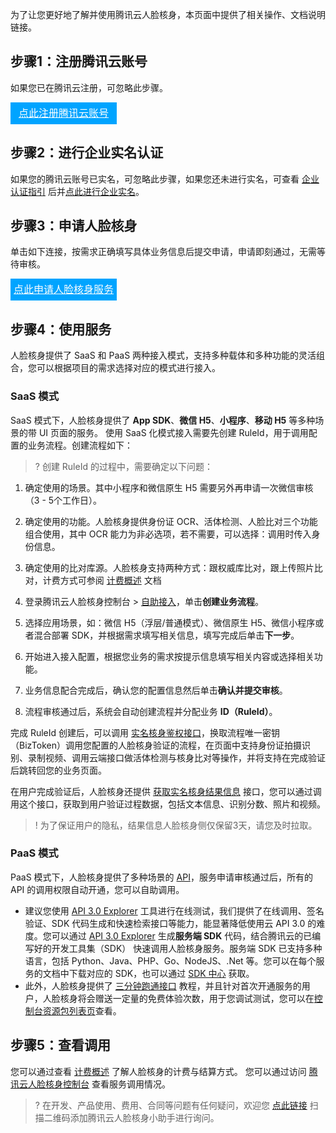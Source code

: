 为了让您更好地了解并使用腾讯云人脸核身，本页面中提供了相关操作、文档说明链接。

## 步骤1：注册腾讯云账号
如果您已在腾讯云注册，可忽略此步骤。
<div style="background-color:#00A4FF; width: 170px; height: 35px; line-height:35px; text-align:center;"><a href="https://cloud.tencent.com/register?s_url=https%3A%2F%2Fcloud.tencent.com%2F" target="_blank"  style="color: white; font-size:16px;">点此注册腾讯云账号</a></div>

## 步骤2：进行企业实名认证
如果您的腾讯云账号已实名，可忽略此步骤，如果您还未进行实名，可查看 [企业认证指引](https://cloud.tencent.com/document/product/378/10496) 后并[点此进行企业实名](https://tapd.woa.com/pro/prong/stories/view/1010114221879810017)。

## 步骤3：申请人脸核身
单击如下连接，按需求正确填写具体业务信息后提交申请，申请即刻通过，无需等待审核。
<div style="background-color:#00A4FF; width: 170px; height: 35px; line-height:35px; text-align:center;"><a href="https://console.cloud.tencent.com/faceid/apply" target="_blank"  style="color: white; font-size:16px;">点此申请人脸核身服务</a></div>

## 步骤4：使用服务
人脸核身提供了 SaaS 和 PaaS 两种接入模式，支持多种载体和多种功能的灵活组合，您可以根据项目的需求选择对应的模式进行接入。
###  SaaS 模式
SaaS 模式下，人脸核身提供了 **App SDK**、**微信 H5**、**小程序**、**移动 H5** 等多种场景的带 UI 页面的服务。
使用 SaaS 化模式接入需要先创建 RuleId，用于调用配置的业务流程。创建流程如下：
>? 创建 RuleId 的过程中，需要确定以下问题：
1. 确定使用的场景。其中小程序和微信原生 H5 需要另外再申请一次微信审核（3 - 5个工作日）。
2. 确定使用的功能。人脸核身提供身份证 OCR、活体检测、人脸比对三个功能组合使用，其中 OCR 能力为非必选项，若不需要，可以选择：调用时传入身份信息。
3. 确定使用的比对库源。人脸核身支持两种方式：跟权威库比对，跟上传照片比对，计费方式可参阅 [计费概述](https://cloud.tencent.com/document/product/1007/56803) 文档


1. 登录腾讯云人脸核身控制台 > [自助接入](https://console.cloud.tencent.com/faceid/access)，单击**创建业务流程**。
2. 选择应用场景，如：微信 H5（浮层/普通模式）、微信原生 H5、微信小程序或者混合部署 SDK，并根据需求填写相关信息，填写完成后单击**下一步**。
3. 开始进入接入配置，根据您业务的需求按提示信息填写相关内容或选择相关功能。
4. 业务信息配合完成后，确认您的配置信息然后单击**确认并提交审核**。
5. 流程审核通过后，系统会自动创建流程并分配业务 **ID（RuleId）**。


 完成 RuleId 创建后，可以调用 [实名核身鉴权接口](https://cloud.tencent.com/document/product/1007/31816)，换取流程唯一密钥（BizToken）调用您配置的人脸核身验证的流程，在页面中支持身份证拍摄识别、录制视频、调用云端接口做活体检测与核身比对等操作，并将支持在完成验证后跳转回您的业务页面。

 在用户完成验证后，人脸核身还提供 [获取实名核身结果信息](https://cloud.tencent.com/document/product/1007/41957) 接口，您可以通过调用这个接口，获取到用户验证过程数据，包括文本信息、识别分数、照片和视频。
 >! 为了保证用户的隐私，结果信息人脸核身侧仅保留3天，请您及时拉取。

### PaaS 模式
PaaS 模式下，人脸核身提供了多种场景的  [API](https://cloud.tencent.com/document/product/1007/31320)，服务申请审核通过后，所有的 API 的调用权限自动开通，您可以自助调用。
- 建议您使用 [API 3.0 Explorer](https://console.cloud.tencent.com/api/explorer?Product=faceid&Version=2018-03-01&Action=DetectAuth&SignVersion=) 工具进行在线测试，我们提供了在线调用、签名验证、SDK 代码生成和快速检索接口等能力，能显著降低使用云 API 3.0 的难度。您可以通过 [API 3.0 Explorer](https://console.cloud.tencent.com/api/explorer?Product=faceid&Version=2018-03-01&Action=DetectAuth&SignVersion=) 生成**服务端 SDK** 代码，结合腾讯云的已编写好的开发工具集（SDK） 快速调用人脸核身服务。服务端 SDK 已支持多种语言，包括 Python、Java、PHP、Go、NodeJS、.Net 等。您可以在每个服务的文档中下载对应的 SDK，也可以通过 [SDK 中心](https://cloud.tencent.com/document/sdk) 获取。
- 此外，人脸核身提供了 [三分钟跑通接口](https://cloud.tencent.com/document/product/1007/33464) 教程，并且针对首次开通服务的用户，人脸核身将会赠送一定量的免费体验次数，用于您调试测试，您可以在[控制台资源包列表页](https://console.cloud.tencent.com/faceid/buy)查看。


## 步骤5：查看调用
您可以通过查看 [计费概述](https://cloud.tencent.com/document/product/1007/56803) 了解人脸核身的计费与结算方式。
您可以通过访问 [腾讯云人脸核身控制台](https://console.cloud.tencent.com/faceid/dataStatistic) 查看服务调用情况。

>? 在开发、产品使用、费用、合同等问题有任何疑问，欢迎您 [点此链接](https://cloud.tencent.com/document/product/1007/56130) 扫描二维码添加腾讯云人脸核身小助手进行询问。
